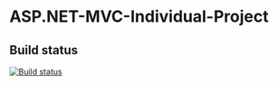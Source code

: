 # ASP.NET-MVC-Individual-Project

## Build status

[![Build status](https://ci.appveyor.com/api/projects/status/htwdjt9im98uwi2d?svg=true)](https://ci.appveyor.com/project/baretata/asp-net-mvc-individual-project)
